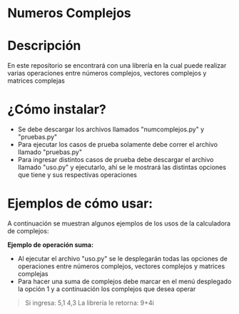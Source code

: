 # Numeros Complejos
# Descripción
En este repositorio se encontrará con una librería en la cual puede realizar varias operaciones entre números complejos, vectores complejos y matrices complejas

# ¿Cómo instalar?
- Se debe descargar los archivos llamados "numcomplejos.py" y "pruebas.py"
- Para ejecutar los casos de prueba solamente debe correr el archivo llamado "pruebas.py"
- Para ingresar distintos casos de prueba debe descargar el archivo llamado "uso.py" y ejecutarlo, ahí se le mostrará las distintas opciones que tiene y sus respectivas operaciones

# Ejemplos de cómo usar:
A continuación se muestran algunos ejemplos de los usos de la calculadora de complejos:

**Ejemplo de operación suma:**
- Al ejecutar el archivo "uso.py" se le desplegarán todas las opciones de operaciones entre números complejos, vectores complejos y matrices complejas
- Para hacer una suma de complejos debe marcar en el menú desplegado la opción 1 y a continuación los complejos que desea operar
>Si ingresa:
>5,1
>4,3
>La librería le retorna:
>9+4i

